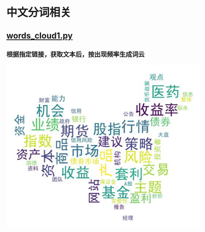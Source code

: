 # 中文分词相关


## [words_cloud1.py](words_cloud1.py)
### 根据指定链接，获取文本后，按出现频率生成词云
![Image text](images/words_cloud1_result.jpg)

